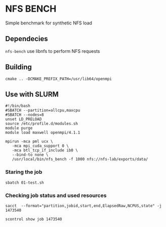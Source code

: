 # NFS BENCH

Simple benchmark for synthetic NFS load

## Dependecies

`nfs-bench` use libnfs to perform NFS requests

## Building

```
cmake .. -DCMAKE_PREFIX_PATH=/usr/lib64/openmpi
```

## Use with SLURM

```
#!/bin/bash
#SBATCH --partition=allcpu,maxcpu
#SBATCH --nodes=8
unset LD_PRELOAD
source /etc/profile.d/modules.sh
module purge
module load maxwell openmpi/4.1.1
 
mpirun -mca pml ucx \
   -mca mpi_cuda_support 0 \
   -mca btl_tcp_if_include ib0 \
   --bind-to none \
   /usr/local/bin/nfs_bench -f 1000 nfs://nfs-lab/exports/data/
```

### Staring the job

```
sbatch 01-test.sh
```

### Checking job status and used resources

```
sacct  --format="partition,jobid,start,end,ElapsedRaw,NCPUS,state" -j 1473540

scontrol show job 1473540
```
